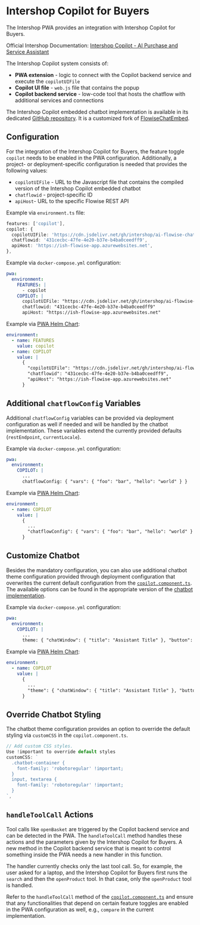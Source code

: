<!--
kb_guide
kb_pwa
kb_everyone
kb_sync_latest_only
-->

# Intershop Copilot for Buyers

The Intershop PWA provides an integration with Intershop Copilot for Buyers.

Official Intershop Documentation: [Intershop Copilot - AI Purchase and Service Assistant](https://knowledge.intershop.com/kb/index.php/Display/31N345)

The Intershop Copilot system consists of:

- **PWA extension** - logic to connect with the Copilot backend service and execute the `copilotUIFile`
- **Copilot UI file** - `web.js` file that contains the popup
- **Copilot backend service** - low-code tool that hosts the chatflow with additional services and connections

The Intershop Copilot embedded chatbot implementation is available in its dedicated [GitHub repository](https://github.com/intershop/ai-flowise-chat-embed).
It is a customized fork of [FlowiseChatEmbed](https://github.com/FlowiseAI/FlowiseChatEmbed).

## Configuration

For the integration of the Intershop Copilot for Buyers, the feature toggle `copilot` needs to be enabled in the PWA configuration.
Additionally, a project- or deployment-specific configuration is needed that provides the following values:

- `copilotUIFile` - URL to the Javascript file that contains the compiled version of the Intershop Copilot embedded chatbot
- `chatflowid` - project-specific ID
- `apiHost`- URL to the specific Flowise REST API

Example via `environment.ts` file:

```typescript
features: ['copilot'],
copilot: {
  copilotUIFile: 'https://cdn.jsdelivr.net/gh/intershop/ai-flowise-chat-embed@website/demo-store/dist/web.js',
  chatflowid: '431cecbc-47fe-4e20-b37e-b4ba0ceedff9',
  apiHost: 'https://ish-flowise-app.azurewebsites.net',
},
```

Example via `docker-compose.yml` configuration:

```yaml
pwa:
  environment:
    FEATURES: |
      - copilot
    COPILOT: |
      copilotUIFile: "https://cdn.jsdelivr.net/gh/intershop/ai-flowise-chat-embed@website/demo-store/dist/web.js"
      chatflowid: "431cecbc-47fe-4e20-b37e-b4ba0ceedff9"
      apiHost: "https://ish-flowise-app.azurewebsites.net"
```

Example via [PWA Helm Chart](https://github.com/intershop/helm-charts/tree/main/charts/pwa):

```yaml
environment:
  - name: FEATURES
    value: copilot
  - name: COPILOT
    value: |
      {
        "copilotUIFile": "https://cdn.jsdelivr.net/gh/intershop/ai-flowise-chat-embed@website/demo-store/dist/web.js",
        "chatflowid": "431cecbc-47fe-4e20-b37e-b4ba0ceedff9",
        "apiHost": "https://ish-flowise-app.azurewebsites.net"
      }
```

## Additional `chatflowConfig` Variables

Additional `chatflowConfig` variables can be provided via deployment configuration as well if needed and will be handled by the chatbot implementation.
These variables extend the currently provided defaults (`restEndpoint`, `currentLocale`).

Example via `docker-compose.yml` configuration:

```yaml
pwa:
  environment:
    COPILOT: |
      ...
      chatflowConfig: { "vars": { "foo": "bar", "hello": "world" } }
```

Example via [PWA Helm Chart](https://github.com/intershop/helm-charts/tree/main/charts/pwa):

```yaml
environment:
  - name: COPILOT
    value: |
      {
        ...
        "chatflowConfig": { "vars": { "foo": "bar", "hello": "world" } }
      }
```

## Customize Chatbot

Besides the mandatory configuration, you can also use additional chatbot theme configuration provided through deployment configuration that overwrites the current default configuration from the [`copilot.component.ts`](../../src/app/extensions/copilot/shared/copilot/copilot.component.ts).
The available options can be found in the appropriate version of the [chatbot implementation](https://github.com/intershop/ai-flowise-chat-embed?tab=readme-ov-file#configuration).

Example via `docker-compose.yml` configuration:

```yaml
pwa:
  environment:
    COPILOT: |
      ...
      theme: { "chatWindow": { "title": "Assistant Title" }, "button": { "backgroundColor": "purple", "size": 60 }, "tooltip": { "showTooltip": true } }
```

Example via [PWA Helm Chart](https://github.com/intershop/helm-charts/tree/main/charts/pwa):

```yaml
environment:
  - name: COPILOT
    value: |
      {
        ...
        "theme": { "chatWindow": { "title": "Assistant Title" }, "button": { "backgroundColor": "purple", "size": 60 }, "tooltip": { "showTooltip": true } }
      }
```

## Override Chatbot Styling

The chatbot theme configuration provides an option to override the default styling via `customCSS` in the `copilot.component.ts`.

```typescript
// Add custom CSS styles.
Use !important to override default styles
customCSS: `
  .chatbot-container {
    font-family: 'robotoregular' !important;
  }
  input, textarea {
    font-family: 'robotoregular' !important;
  }
`,
```

## `handleToolCall` Actions

Tool calls like `openBasket` are triggered by the Copilot backend service and can be detected in the PWA.
The `handleToolCall` method handles these actions and the parameters given by the Intershop Copilot for Buyers.
A new method in the Copilot backend service that is meant to control something inside the PWA needs a new handler in this function.

The handler currently checks only the last tool call.
So, for example, the user asked for a laptop, and the Intershop Copilot for Buyers first runs the `search` and then the `openProduct` tool.
In that case, only the `openProduct` tool is handled.

Refer to the `handleToolCall` method of the [`copilot.component.ts`](../../src/app/extensions/copilot/shared/copilot/copilot.component.ts) and ensure that any functionalities that depend on certain feature toggles are enabled in the PWA configuration as well, e.g., `compare` in the current implementation.
